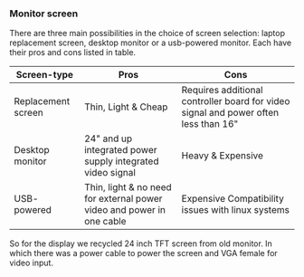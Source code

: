 ### Monitor screen
There are three main possibilities in the choice of screen selection: laptop replacement screen, desktop monitor or a usb-powered monitor. Each have their pros and cons listed in table.

| Screen-type | Pros | Cons |
| -- | -- | -- |
| Replacement screen| Thin, Light & Cheap | Requires additional controller board for video signal and power often less than 16" |
| Desktop monitor | 24" and up integrated power supply integrated video signal | Heavy & Expensive |
| USB- powered | Thin, light & no need for external power video and power in one cable | Expensive Compatibility issues with linux systems |

So for the display we recycled 24 inch TFT screen from old monitor. In which there was a power cable to power the screen and VGA female for video input.
